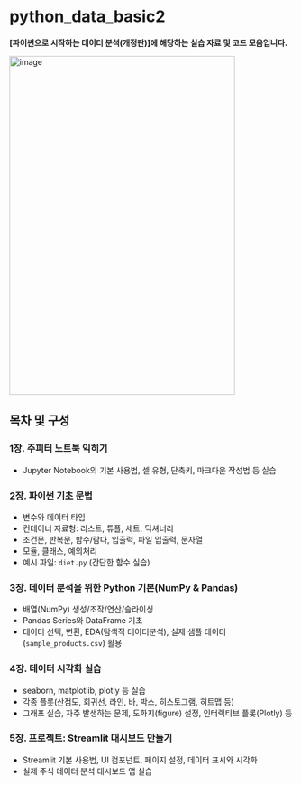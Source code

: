 # python_data_basic2

**[파이썬으로 시작하는 데이터 분석(개정판)]에 해당하는 실습 자료 및 코드 모음입니다.**

<img width="400" height="600" alt="image" src="https://github.com/user-attachments/assets/03c7cd99-2771-4c56-8a43-8ecd7ddb76ce" />


## 목차 및 구성

### 1장. 주피터 노트북 익히기
- Jupyter Notebook의 기본 사용법, 셀 유형, 단축키, 마크다운 작성법 등 실습

### 2장. 파이썬 기초 문법
- 변수와 데이터 타입
- 컨테이너 자료형: 리스트, 튜플, 세트, 딕셔너리
- 조건문, 반복문, 함수/람다, 입출력, 파일 입출력, 문자열
- 모듈, 클래스, 예외처리
- 예시 파일: `diet.py` (간단한 함수 실습)

### 3장. 데이터 분석을 위한 Python 기본(NumPy & Pandas)
- 배열(NumPy) 생성/조작/연산/슬라이싱
- Pandas Series와 DataFrame 기초
- 데이터 선택, 변환, EDA(탐색적 데이터분석), 실제 샘플 데이터(`sample_products.csv`) 활용

### 4장. 데이터 시각화 실습
- seaborn, matplotlib, plotly 등 실습
- 각종 플롯(산점도, 회귀선, 라인, 바, 박스, 히스토그램, 히트맵 등)
- 그래프 실습, 자주 발생하는 문제, 도화지(figure) 설정, 인터랙티브 플롯(Plotly) 등

### 5장. 프로젝트: Streamlit 대시보드 만들기
- Streamlit 기본 사용법, UI 컴포넌트, 페이지 설정, 데이터 표시와 시각화
- 실제 주식 데이터 분석 대시보드 앱 실습
